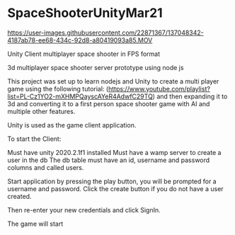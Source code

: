 # SpaceShooterUnityMar21
https://user-images.githubusercontent.com/22871367/137048342-4187ab78-ee68-434c-92d8-a80419093a85.MOV

Unity Client multiplayer space shooter in FPS format

3d multiplayer space shooter server prototype using node js

This project was set up to learn nodejs and Unity to create a multi player 
game using the following tutorial: 
(https://www.youtube.com/playlist?list=PL-Cz1YO2-mXHMPQayscAYeR4AdwfC29TQ) 
and then expanding it to 3d and converting it to a first person space shooter 
game with AI and multiple other features.

Unity is used as the game client application.

To start the Client:

Must have unity 2020.2.1f1 installed
Must have a wamp server to create a user in the db
The db table must have an id, username and password columns and called users. 

Start application by pressing the play button, you will be prompted for 
a username and password.  Click the create button if you do not have a user created.

Then re-enter your new credentials and click SignIn.

The game will start

